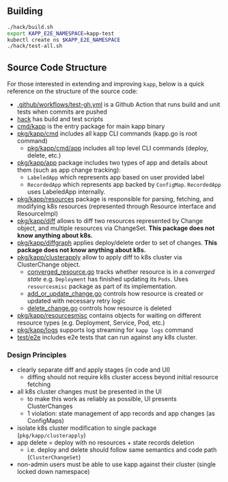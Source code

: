 ## Building

```bash
./hack/build.sh
export KAPP_E2E_NAMESPACE=kapp-test
kubectl create ns $KAPP_E2E_NAMESPACE
./hack/test-all.sh
```

## Source Code Structure

For those interested in extending and improving `kapp`, below is a quick reference on the structure of the source code:

- [.github/workflows/test-gh.yml](https://github.com/carvel-dev/kapp/blob/develop/.github/workflows/test-gh.yml) is a Github Action that runs build and unit tests when commits are pushed
- [hack](https://github.com/carvel-dev/kapp/tree/develop/hack) has build and test scripts
- [cmd/kapp](https://github.com/carvel-dev/kapp/blob/develop/cmd/kapp) is the entry package for main kapp binary
- [pkg/kapp/cmd](https://github.com/carvel-dev/kapp/tree/develop/pkg/kapp/cmd) includes all kapp CLI commands (kapp.go is root command)
  - [pkg/kapp/cmd/app](https://github.com/carvel-dev/kapp/tree/develop/pkg/kapp/cmd/app) includes all top level CLI commands (deploy, delete, etc.)
- [pkg/kapp/app](https://github.com/carvel-dev/kapp/tree/develop/pkg/kapp/app) package includes two types of app and details about them (such as app change tracking):
  - `LabeledApp` which represents app based on user provided label
  - `RecordedApp` which represents app backed by `ConfigMap`. `RecordedApp` uses LabeledApp internally.
- [pkg/kapp/resources](https://github.com/carvel-dev/kapp/tree/develop/pkg/kapp/resources) package is responsible for parsing, fetching, and modifying k8s resources (represented through Resource interface and ResourceImpl)
- [pkg/kapp/diff](https://github.com/carvel-dev/kapp/tree/develop/pkg/kapp/diff) allows to diff two resources represented by Change object, and multiple resources via ChangeSet. **This package does not know anything about k8s.**
- [pkg/kapp/diffgraph](https://github.com/carvel-dev/kapp/tree/develop/pkg/kapp/diffgraph) applies deploy/delete order to set of changes. **This package does not know anything about k8s.**
- [pkg/kapp/clusterapply](https://github.com/carvel-dev/kapp/tree/develop/pkg/kapp/clusterapply) allow to apply diff to k8s cluster via ClusterChange object.
  - [converged_resource.go](https://github.com/carvel-dev/kapp/blob/develop/pkg/kapp/clusterapply/converged_resource.go) tracks whether resource is in a _converged state_ e.g. `Deployment` has finished updating its `Pods`. Uses `resourcesmisc` package as part of its implementation.
  - [add_or_update_change.go](https://github.com/carvel-dev/kapp/blob/develop/pkg/kapp/clusterapply/add_or_update_change.go) controls how resource is created or updated with necessary retry logic
  - [delete_change.go](https://github.com/carvel-dev/kapp/blob/develop/pkg/kapp/clusterapply/delete_change.go) controls how resource is deleted
- [pkg/kapp/resourcesmisc](https://github.com/carvel-dev/kapp/tree/develop/pkg/kapp/resourcesmisc) contains objects for waiting on different resource types (e.g. Deployment, Service, Pod, etc.)
- [pkg/kapp/logs](https://github.com/carvel-dev/kapp/tree/develop/pkg/kapp/logs) supports log streaming for `kapp logs` command
- [test/e2e](https://github.com/carvel-dev/kapp/tree/develop/test/e2e) includes e2e tests that can run against any k8s cluster.

### Design Principles

- clearly separate diff and apply stages (in code and UI)
  - diffing should not require k8s cluster access beyond initial resource fetching
- all k8s cluster changes must be presented in the UI
  - to make this work as reliably as possible, UI presents ClusterChanges
  - 1 violation: state management of app records and app changes (as ConfigMaps)
- isolate k8s cluster modification to single package (`pkg/kapp/clusterapply`)
- app delete = deploy with no resources + state records deletion
  - i.e. deploy and delete should follow same semantics and code path (`ClusterChangeSet`)
- non-admin users must be able to use kapp against their cluster (single locked down namespace)
